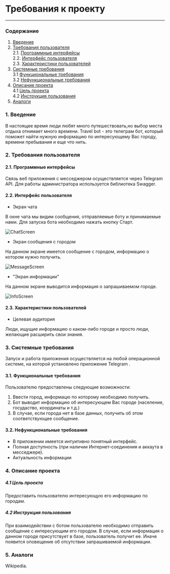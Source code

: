 # Требования к проекту
---
### Содержание
1. [Введение](#1)
2. [Требования пользователя](#2) <br>
  2.1. [Программные интерфейсы](#2.1) <br>
  2.2. [Интерфейс пользователя](#2.2) <br>
  2.3. [Характеристики пользователей](#2.3) <br>
3. [Системные требования](#3) <br>
  3.1 [Функциональные требования](#3.1) <br>
  3.2 [Нефункциональные требования](#3.2) <br>
4. [Описание проекта](#4) <br>
	4.1 [Цель проекта](#4.1) <br>
	4.2 [Инструкция пользования](#4.2) <br>
5. [Аналоги](#5) <br>

### 1. Введение <a name="1"></a>
В настоящее время люди любят много путешествовать,но выбор места отдыха отнимает много времени. 
Travel bot - это телеграм бот, который поможет найти нужную информацию по интересующему Вас городу, времени пребывания и еще что нить.

### 2. Требования пользователя <a name="2"></a>
#### 2.1. Программные интерфейсы <a name="2.1"></a>
Связь веб приложения с месседжером осуществляется через Telegram API. 
Для работы администратора используется библиотека Swagger.

#### 2.2. Интерфейс пользователя <a name="2.2"></a>
  
- Экран чата

В окне чата мы видим сообщения, отправляемые боту и принимаемые нами. Для запуска бота необходимо нажать кнопку Старт.

  ![ChatScreen](https://github.com/Kyrsor/TelegramBot/blob/master/Images/Mockups/ChatScreen.jpg)
  
- Экран сообщения с городом

На данном экране имеется сообщение с городом, информацию о котором нужно получить.

  ![MessageScreen](https://github.com/Kyrsor/TelegramBot/blob/master/Images/Mockups/MessageScreen.jpg)
  
- "Экран информации"

На данном экране выводится информация о запрашиваемом городе.

  ![InfoScreen](https://github.com/Kyrsor/TelegramBot/blob/master/Images/Mockups/InfoScreen.jpg)

#### 2.3. Характеристики пользователей <a name="2.3"></a>
- Целевая аудитория

Люди, ищущие информацию о каком-либо городе и просто люди, желающие расширить свои знания.

### 3. Системные требования <a name="3"></a>
Запуск и работа приложения осуществляется на любой операционной системе, на которой установлено приложение Telegram .
#### 3.1. Функциональные требования <a name="3.1"></a>
Пользователю предоставлены следующие возможности:
   1. Ввести город, информацю по которому необходимо получить.
   2. Бот выводит информацию об интересующем Вас городе (население, госудаство, координаты и т.д.)
   3. В случае, если города нет в базе данных, получить об этом соответствующее сообщение.

#### 3.2. Нефункциональные требования <a name="3.2"></a>
- В приложении имеется интуитивно понятный интерфейс.
- Полная доступность (при наличии Интернет-соединения и аккаута в месседжере).
- Актуальность информации

### 4. Описание проекта <a name="4"></a>
  ##### 4.1 Цель проекта <a name="4.1"></a>
Предоставить пользователю интересующую его информацию по городам.
  ##### 4.2 Инструкция пользования <a name="4.2"></a>
  При взаимодействии с ботом пользователю необходимо отправить сообщение с интересующим его городом. В случае, если информация о данном городе присутствует в базе, пользователь получит ее. Иначе появится оповещение об отсутствии запрашиваемой информации.
 
### 5. Аналоги <a name="5"></a>
Wikipedia. 
